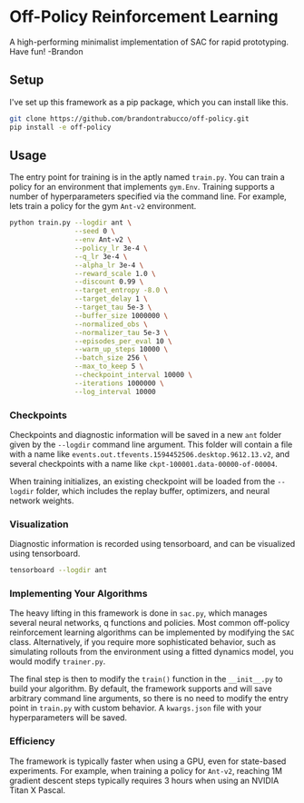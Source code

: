 # Off-Policy Reinforcement Learning

A high-performing minimalist implementation of SAC for rapid prototyping. Have fun! -Brandon

## Setup

I've set up this framework as a pip package, which you can install like this.

```bash
git clone https://github.com/brandontrabucco/off-policy.git
pip install -e off-policy
```

## Usage

The entry point for training is in the aptly named `train.py`. You can train a policy for an environment that implements `gym.Env`. Training supports a number of hyperparameters specified via the command line. For example, lets train a policy for the gym `Ant-v2` environment.

```bash
python train.py --logdir ant \
                --seed 0 \
                --env Ant-v2 \
                --policy_lr 3e-4 \
                --q_lr 3e-4 \
                --alpha_lr 3e-4 \
                --reward_scale 1.0 \
                --discount 0.99 \
                --target_entropy -8.0 \
                --target_delay 1 \
                --target_tau 5e-3 \
                --buffer_size 1000000 \
                --normalized_obs \
                --normalizer_tau 5e-3 \
                --episodes_per_eval 10 \
                --warm_up_steps 10000 \
                --batch_size 256 \
                --max_to_keep 5 \
                --checkpoint_interval 10000 \
                --iterations 1000000 \
                --log_interval 10000
```

### Checkpoints

Checkpoints and diagnostic information will be saved in a new `ant` folder given by the `--logdir` command line argument. This folder will contain a file with a name like `events.out.tfevents.1594452506.desktop.9612.13.v2`, and several checkpoints with a name like `ckpt-100001.data-00000-of-00004`. 

When training initializes, an existing checkpoint will be loaded from the `--logdir` folder, which includes the replay buffer, optimizers, and neural network weights.

### Visualization

Diagnostic information is recorded using tensorboard, and can be visualized using tensorboard. 

```bash
tensorboard --logdir ant
```

### Implementing Your Algorithms

The heavy lifting in this framework is done in `sac.py`, which manages several neural networks, q functions and policies. Most common off-policy reinforcement learning algorithms can be implemented by modifying the `SAC` class. Alternatively, if you require more sophisticated behavior, such as simulating rollouts from the environment using a fitted dynamics model, you would modify `trainer.py`.

The final step is then to modify the `train()` function in the `__init__.py` to build your algorithm. By default, the framework supports and will save arbitrary command line arguments, so there is no need to modify the entry point in `train.py` with custom behavior. A `kwargs.json` file with your hyperparameters will be saved.

### Efficiency 

The framework is typically faster when using a GPU, even for state-based experiments. For example, when training a policy for `Ant-v2`, reaching 1M gradient descent steps typically requires 3 hours when using an NVIDIA Titan X Pascal.
